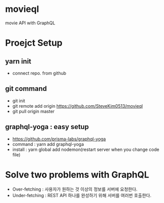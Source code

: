 # movieql
movie API with GraphQL

# Proejct Setup
## yarn init
- connect repo. from github

## git command
- git init
- git remote add origin https://github.com/SteveKim0513/movieql
- git pull origin master

## graphql-yoga : easy setup
- https://github.com/prisma-labs/graphql-yoga
- command : yarn add graphql-yoga
- install : yarn global add nodemon(restart server when you change code file)

# Solve two problems with GraphQL
- Over-fetching : 사용자가 원하는 것 이상의 정보를 서버에 요청한다.
- Under-fetching : REST API 하나를 완성하기 위해 서버를 여러번 호출한다.

